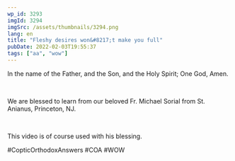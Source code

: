 ```yaml
---
wp_id: 3293
imgId: 3294
imgSrc: /assets/thumbnails/3294.png
lang: en
title: "Fleshy desires won&#8217;t make you full"
pubDate: 2022-02-03T19:55:37
tags: ["aa", "wow"]
---
```

<!-- page: 6 -->

<p>In the name of the Father, and the Son, and the Holy Spirit; One God, Amen.</p>
<p>&nbsp;</p>
<p>We are blessed to learn from our beloved Fr. Michael Sorial from St. Anianus, Princeton, NJ.</p>
<p>&nbsp;</p>
<p>This video is of course used with his blessing.</p>
<p>#CopticOrthodoxAnswers #COA #WOW</p>
